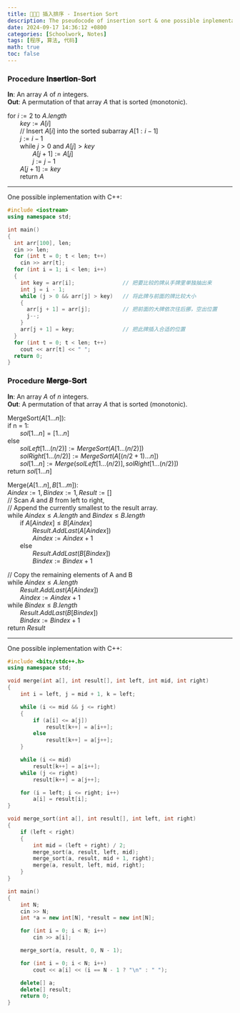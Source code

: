 ```yaml
---
title: 🧑🏻‍💻 插入排序 - Insertion Sort
description: The pseudocode of insertion sort & one possible inplementation with C++.
date: 2024-09-17 14:36:12 +0800
categories: [Schoolwork, Notes]
tags: [程序, 算法, 代码]
math: true
toc: false
---
```


### Procedure 𝐈𝐧𝐬𝐞𝐫𝐭𝐢𝐨𝐧-𝐒𝐨𝐫𝐭

**In**: An array $A$ of $n$ integers.  
**Out**: A permutation of that array $A$ that is sorted (monotonic).

for $i := 2$ to $A.length$  
&emsp;&emsp;$key := A[i]$  
&emsp;&emsp;// Insert $A[i]$ into the sorted subarray $A[1 : i - 1]$  
&emsp;&emsp;$j := i - 1$  
&emsp;&emsp;while $j > 0$ and $A[j] > key$  
&emsp;&emsp;&emsp;&emsp;$A[j + 1] := A[j]$  
&emsp;&emsp;&emsp;&emsp;$j := j - 1$  
&emsp;&emsp;$A[j + 1] := key$  
&emsp;&emsp;return $A$  

---

One possible inplementation with C++:

```c++
#include <iostream>
using namespace std;

int main()
{
  int arr[100], len;
  cin >> len;
  for (int t = 0; t < len; t++)
    cin >> arr[t];
  for (int i = 1; i < len; i++)
  {
    int key = arr[i];               // 把要比较的牌从手牌里单独抽出来
    int j = i - 1;
    while (j > 0 && arr[j] > key)   // 将此牌与前面的牌比较大小
    {
      arr[j + 1] = arr[j];          // 把前面的大牌依次往后挪，空出位置
      j--;
    }
    arr[j + 1] = key;               // 把此牌插入合适的位置
  }
  for (int t = 0; t < len; t++)
    cout << arr[t] << " ";
  return 0;
}
```

### Procedure 𝐌𝐞𝐫𝐠𝐞-𝐒𝐨𝐫𝐭

**In**: An array $A$ of $n$ integers.    
**Out**: A permutation of that array $A$ that is sorted (monotonic).  

MergeSort($A[1...n]$):  
if n = 1:  
&emsp;&emsp;$sol[1...n] = [1...n]$  
else  
&emsp;&emsp;$solLeft[1...(n/2)] := MergeSort(A[1...(n/2)])$  
&emsp;&emsp;$solRight[1...(n/2)] := MergeSort(A[(n/2 + 1)...n])$  
&emsp;&emsp;$sol[1...n] := Merge(solLeft[1...(n/2)], solRight[1...(n/2)])$  
return $sol[1...n]$  

Merge($A[1...n], B[1...m]$):   
$Aindex := 1, Bindex := 1, Result := []$  
// Scan $A$ and $B$ from left to right,   
// Append the currently smallest to the result array.  
while $Aindex \leq A.length$ and $Bindex \leq B.length$  
&emsp;&emsp;if $A[Aindex] \leq B[Aindex]$  
&emsp;&emsp;&emsp;&emsp;$Result.AddLast(A[Aindex])$  
&emsp;&emsp;&emsp;&emsp;$Aindex := Aindex + 1$  
&emsp;&emsp;else  
&emsp;&emsp;&emsp;&emsp;$Result.AddLast(B[Bindex])$  
&emsp;&emsp;&emsp;&emsp;$Bindex := Bindex + 1$  

// Copy the remaining elements of  A and B  
while $Aindex \leq A.length$  
&emsp;&emsp;$Result.AddLast(A[Aindex])$  
&emsp;&emsp;$Aindex := Aindex + 1$  
while $Bindex \leq B.length$  
&emsp;&emsp;$Result.AddLast(B[Bindex])$  
&emsp;&emsp;$Bindex := Bindex + 1$  
return $Result$  

---

One possible inplementation with C++:  

```c++
#include <bits/stdc++.h>
using namespace std;

void merge(int a[], int result[], int left, int mid, int right)
{
	int i = left, j = mid + 1, k = left;

	while (i <= mid && j <= right)
	{
		if (a[i] <= a[j])
			result[k++] = a[i++];
		else
			result[k++] = a[j++];
	}

	while (i <= mid)
		result[k++] = a[i++];
	while (j <= right)
		result[k++] = a[j++];

	for (i = left; i <= right; i++)
		a[i] = result[i];
}

void merge_sort(int a[], int result[], int left, int right)
{
	if (left < right)
	{
		int mid = (left + right) / 2;
		merge_sort(a, result, left, mid);
		merge_sort(a, result, mid + 1, right);
		merge(a, result, left, mid, right);
	}
}

int main()
{
	int N;
	cin >> N;
	int *a = new int[N], *result = new int[N];

	for (int i = 0; i < N; i++)
		cin >> a[i];

	merge_sort(a, result, 0, N - 1);

	for (int i = 0; i < N; i++)
		cout << a[i] << (i == N - 1 ? "\n" : " ");

	delete[] a;
	delete[] result;
	return 0;
}
```